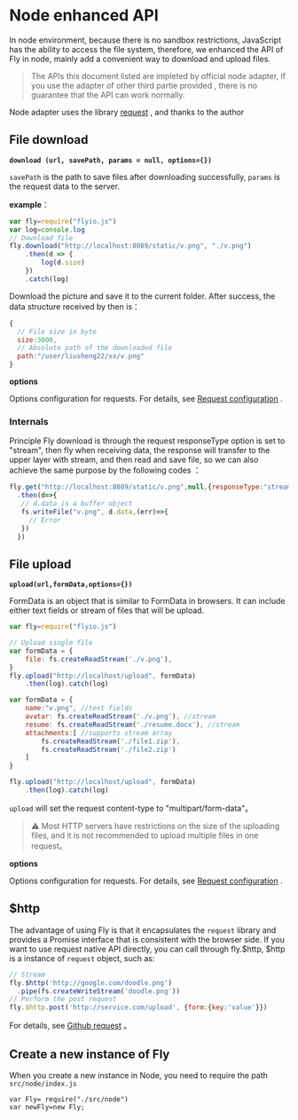 # Node enhanced API

In node environment, because there is no sandbox restrictions, JavaScript has the ability to access the file system, therefore, we enhanced the API of Fly in node, mainly add a convenient way to download and upload files.

> The APIs this document listed are impleted by  official  node adapter, if you use the adapter of other third partie provided  , there is no guarantee that the API can work normally.

Node adapter uses the  library [request](https://github.com/request/request) , and thanks to the author

## File download

 **`download (url, savePath, params = null, options={})`**

`savePath` is  the path to save files after downloading successfully, `params` is the request data to the server.

 **example**：

```javascript
var fly=require("flyio.js")
var log=console.log
// Download file
fly.download("http://localhost:8089/static/v.png", "./v.png")
    .then(d => {
        log(d.size)
    })
    .catch(log)
```

Download the picture and save it to the current folder. After success, the data structure received by then is：

```javascript
{
  // File size in byte
  size:3000,
  // Absolute path of the downloaded file
  path:"/user/liusheng22/xx/v.png"
}
```

**options**

Options configuration for requests. For details, see  [Request configuration](#/doc/flyio-en/config) .

### Internals

Principle Fly download is through the request responseType option is set to "stream", then fly when receiving data, the response will transfer to the upper layer with stream, and then read and save file, so we can also achieve the same purpose by the following codes ：

```javascript
fly.get("http://localhost:8089/static/v.png",null,{responseType:"stream"})
  .then(d=>{
   // d.data is a buffer object
   fs.writeFile("v.png", d.data,(err)=>{
     // Error
   })
  })
```



## File upload

**`upload(url,formData,options={})`**

FormData is an object that is similar to FormData in browsers. It can include either text fields or  stream of files that will be upload.

```javascript
var fly=require("flyio.js")

// Upload single file
var formData = {
    file: fs.createReadStream('./v.png'),
}
fly.upload("http://localhost/upload", formData)
    .then(log).catch(log)

var formData = {
    name:"v.png", //text fields
    avatar: fs.createReadStream('./v.png'), //stream
    resume: fs.createReadStream('./resume.docx'), //stream
    attachments:[ //supports stream array
        fs.createReadStream('./file1.zip'),
        fs.createReadStream('./file2.zip')
    ]
}

fly.upload("http://localhost/upload", formData)
    .then(log).catch(log)
```

`upload` will set the request content-type to "multipart/form-data"。

> ⚠️ Most HTTP servers have restrictions on the size of the uploading files, and it is not recommended to upload multiple files in one request。

**options**

Options configuration for requests. For details, see  [Request configuration](#/doc/flyio-en/config) .

## $http

The advantage of using Fly is that it encapsulates the `request` library and provides a Promise interface that is consistent with the browser side. If you want to use request native API directly, you can call  through fly.$http, $http is a instance of  `request` object, such as:

```javascript
// Stream
fly.$http('http://google.com/doodle.png')
  .pipe(fs.createWriteStream('doodle.png'))
// Perform the post request
fly.$http.post('http://service.com/upload', {form:{key:'value'}})
```

For details, see  [Github request](https://github.com/request/request#requestoptions-callback) 。

## Create a new  instance of Fly

When you create a new instance in Node, you need to require the path  `src/node/index.js`

```
var Fly= require("./src/node")
var newFly=new Fly;
```

